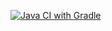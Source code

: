 [![Java CI with Gradle](https://github.com/sabina7350/Auto4/actions/workflows/gradle.yml/badge.svg)](https://github.com/sabina7350/Auto4/actions/workflows/gradle.yml)